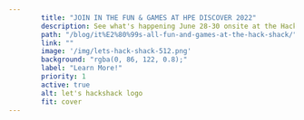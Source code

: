 ```yaml
---
        title: "JOIN IN THE FUN & GAMES AT HPE DISCOVER 2022"
        description: See what's happening June 28-30 onsite at the Hack Shack in Las Vegas.
        path: "/blog/it%E2%80%99s-all-fun-and-games-at-the-hack-shack/"
        link: ""
        image: '/img/lets-hack-shack-512.png'
        background: "rgba(0, 86, 122, 0.8);"
        label: "Learn More!"
        priority: 1
        active: true
        alt: let's hackshack logo
        fit: cover
---
```

          